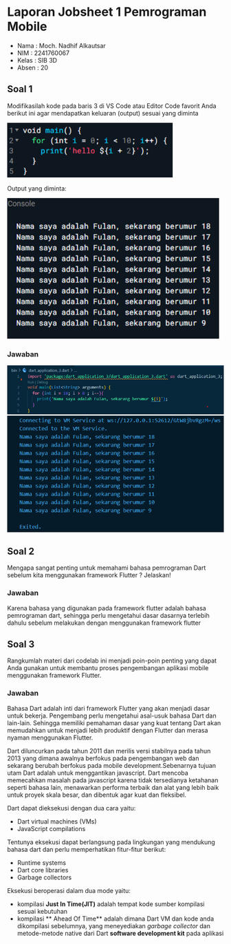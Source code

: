 # Laporan Jobsheet 1 Pemrograman Mobile
- Nama  : Moch. Nadhif Alkautsar
- NIM   : 2241760067
- Kelas : SIB 3D
- Absen : 20

## Soal 1
Modifikasilah kode pada baris 3 di VS Code atau Editor Code favorit Anda berikut ini agar mendapatkan keluaran (output) sesuai yang diminta

![alt text](image-1.png)

Output yang diminta:

![alt text](image-2.png)

### Jawaban
![alt text](image-3.png)
![alt text](image-4.png)

## Soal 2
Mengapa sangat penting untuk memahami bahasa pemrograman Dart sebelum kita menggunakan framework Flutter ? Jelaskan!

### Jawaban 
Karena bahasa yang digunakan pada framework flutter adalah bahasa pemrograman dart, sehingga perlu mengetahui dasar dasarnya terlebih dahulu sebelum melakukan dengan menggunakan framework flutter

## Soal 3
Rangkumlah materi dari codelab ini menjadi poin-poin penting yang dapat Anda gunakan untuk membantu proses pengembangan aplikasi mobile menggunakan framework Flutter.

### Jawaban
Bahasa Dart adalah inti dari framework Flutter yang akan menjadi dasar untuk bekerja. Pengembang perlu mengetahui asal-usuk bahasa Dart dan lain-lain. Sehingga memiliki pemahaman dasar yang kuat tentang Dart akan memudahkan untuk menjadi lebih produktif dengan Flutter dan merasa nyaman menggunakan Flutter.

Dart diluncurkan pada tahun 2011 dan merilis versi stabilnya pada tahun 2013 yang dimana awalnya berfokus pada pengembangan web dan sekarang berubah berfokus pada mobile development.Sebenarnya tujuan utam Dart adalah untuk menggantikan javascript. Dart mencoba memecahkan masalah pada javascript karena tidak tersedianya ketahanan seperti bahasa lain, menawarkan performa terbaik dan alat yang lebih baik untuk proyek skala besar, dan dibentuk agar kuat dan fleksibel.

Dart dapat dieksekusi dengan dua cara yaitu:
* Dart virtual machines (VMs)
* JavaScript compilations

Tentunya eksekusi dapat berlangsung pada lingkungan yang mendukung bahasa dart dan perlu memperhatikan fitur-fitur berikut:
* Runtime systems
* Dart core libraries
* Garbage collectors

Eksekusi beroperasi dalam dua mode yaitu:
* kompilasi **Just In Time(JIT)** adalah tempat kode sumber kompilasi sesuai kebutuhan
* kompilasi ** Ahead Of Time** adalah dimana Dart VM dan kode anda dikompilasi sebelumnya, yang meneyediakan _garbage collector_ dan metode-metode native dari Dart **software development kit** pada aplikasi